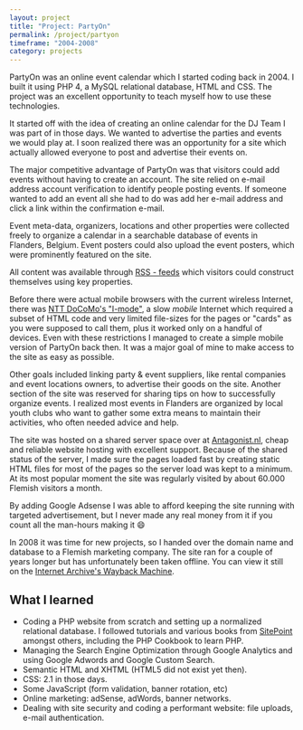 ```yaml
---
layout: project
title: "Project: PartyOn"
permalink: /project/partyon
timeframe: "2004-2008"
category: projects
---
```


PartyOn was an online event calendar which I started coding back in 2004. I built it using PHP 4, a MySQL relational database, HTML and CSS. The project was an excellent opportunity to teach myself how to use these technologies.

It started off with the idea of creating an online calendar for the DJ Team I was part of in those days. We wanted to advertise the parties and events we would play at. I soon realized there was an opportunity for a site which actually allowed everyone to post and advertise their events on.

The major competitive advantage of PartyOn was that visitors could add events without having to create an account. The site relied on e-mail address account verification to identify people posting events. If someone wanted to add an event all she had to do was add her e-mail address and click a link within the confirmation e-mail.

Event meta-data, organizers, locations and other properties were collected freely to organize a calendar in a searchable database of events in Flanders, Belgium. Event posters could also upload the event posters, which were prominently featured on the site.

All content was available through [RSS - feeds](http://en.wikipedia.org/wiki/RSS) which visitors could construct themselves using key properties.

Before there were actual mobile browsers with the current wireless Internet, there was [NTT DoCoMo's "I-mode"](http://en.wikipedia.org/wiki/I-mode), a slow *mobile* Internet which required a subset of HTML code and very limited file-sizes for the pages or "cards" as you were supposed to call them, plus it worked only on a handful of devices. Even with these restrictions I managed to create a simple mobile version of PartyOn back then. It was a major goal of mine to make access to the site as easy as possible.

Other goals included linking party & event suppliers, like rental companies and event locations owners, to advertise their goods on the site. Another section of the site was reserved for sharing tips on how to successfully organize events. I realized most events in Flanders are organized by local youth clubs who want to gather some extra means to maintain their activities, who often needed advice and help.

The site was hosted on a shared server space over at [Antagonist.nl](http://www.antagonist.nl), cheap and reliable website hosting with excellent support. Because of the shared status of the server, I made sure the pages loaded fast by creating static HTML files for most of the pages so the server load was kept to a minimum. At its most popular moment the site was regularly visited by about 60.000 Flemish visitors a month.

By adding Google Adsense I was able to afford keeping the site running with targeted advertisement, but I never made any real money from it if you count all the man-hours making it :smile:

In 2008 it was time for new projects, so I handed over the domain name and database to a Flemish marketing company. The site ran for a couple of years longer but has unfortunately been taken offline. You can view it still on the [Internet Archive's Wayback Machine](https://web.archive.org/details/www.partyon.be). 

## What I learned

- Coding a PHP website from scratch and setting up a normalized relational database. I followed tutorials and various books from [SitePoint](http://www.sitepoint.com/php/) amongst others, including the PHP Cookbook to learn PHP.
- Managing the Search Engine Optimization through Google Analytics and using Google Adwords and Google Custom Search.
- Semantic HTML and XHTML (HTML5 did not exist yet then).
- CSS: 2.1 in those days.
- Some JavaScript (form validation, banner rotation, etc)
- Online marketing: adSense, adWords, banner networks.
- Dealing with site security and coding a performant website: file uploads, e-mail authentication.

